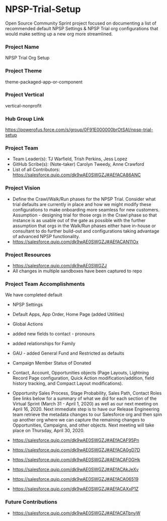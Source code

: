 # NPSP-Trial-Setup
Open Source Community Sprint project focused on documenting a list of recommended default NPSP Settings &amp; NPSP Trial org configurations that would make setting up a new org more streamlined.

### Project Name

NPSP Trial Org Setup

### Project Theme
theme-packaged-app-or-component

### Project Vertical
vertical-nonprofit

### Hub Group Link
https://powerofus.force.com/s/group/0F91E000000brOtSAI/npsp-trial-setup

### Project Team
* Team Leader(s): TJ Warfield, Trish Perkins, Jess Lopez
* GitHub Scribe(s): (Note-taker) Carolyn Tweedy, Anne Crawford
* List of all Contributors: https://salesforce.quip.com/dk9wAE0SWGZJ#AEfACA86ANC

### Project Vision

* Define the Crawl/Walk/Run phases for the NPSP Trial. Consider what trial defaults are currently in place and how we might modify these configurations to make onboarding more seamless for new customers.  Assumption - designing trial for those orgs in the Crawl phase so that instance is as usable out of the gate as possible with the further assumption that orgs in the Walk/Run phases either have in-house or consultant to do further build-out and configurations taking advantage of advanced NPSP functionality.
* https://salesforce.quip.com/dk9wAE0SWGZJ#AEfACAN11Ox

### Project Resources

* https://salesforce.quip.com/dk9wAE0SWGZJ
* All changes in multiple sandboxes have been captured to repo

### Project Team Accomplishments

We have completed default 
* NPSP Settings
* Default Apps, App Order, Home Page (added Utilities)
* Global Actions
* added new fields to contact - pronouns
* added relationships for Family
* GAU - added General Fund and Restricted as defaults
* Campaign Member Status of Donated
* Contact, Account, Opportunities objects (Page Layouts, Lightning Record Page configuration, Quick Action modification/addition, field history tracking, and Compact Layout modifications). 
* Opportunity Sales Process, Stage Probability, Sales Path, Contact Roles
See links below for a summary of what we did for each section of the Virtual Sprint (March 31 - April 1, 2020) as well as our next meeting on April 16, 2020. Next immediate step is to have our Release Engineering team retrieve the metadata changes to our Salesforce org and then spin up another org where we can capture the remaining changes to Opportunities, Campaigns, and other objects. Next meeting will take place on Thursday, April 30, 2020. 

* https://salesforce.quip.com/dk9wAE0SWGZJ#AEfACAF95Pn
* https://salesforce.quip.com/dk9wAE0SWGZJ#AEfACA0gD7D
* https://salesforce.quip.com/dk9wAE0SWGZJ#AEfACAF0GHk
* https://salesforce.quip.com/dk9wAE0SWGZJ#AEfACAkJeXv
* https://salesforce.quip.com/dk9wAE0SWGZJ#AEfACA06519
* https://salesforce.quip.com/dk9wAE0SWGZJ#AEfACAXxP1Z

### Future Contributions

* https://salesforce.quip.com/dk9wAE0SWGZJ#AEfACATbnyW

